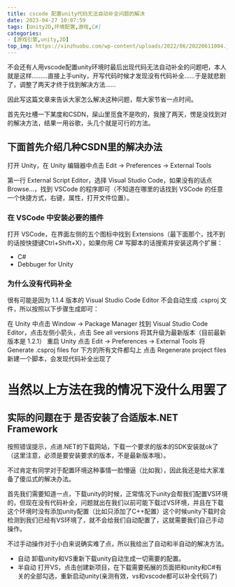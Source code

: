 ```yaml
---
title: cscode 配置unity代码无法自动补全问题的解决
date: 2023-04-27 10:07:59
tags: [Unity2D,环境配置,游戏,C#]
categories: 
- [游戏引擎,unity,2D]
top_img: https://xinzhuobu.com/wp-content/uploads/2022/06/20220611004.jpg
---
```


不会还有人用vscode配置unity环境时最后出现代码无法自动补全的问题吧，本人就是这样………直接上手unity，开写代码时候才发现没有代码补全……于是就悲剧了，调整了两天才终于找到解决方法……  

因此写这篇文章来告诉大家怎么解决这种问题，帮大家节省一点时间。  

首先先吐槽一下某度和CSDN，屎山里觅食不是吹的，我搜了两天，愣是没找到对的解决方法，结果一用谷歌，头几个就是可行的方法。  

## 下面首先介绍几种CSDN里的解决办法

打开 Unity，在 Unity 编辑器中点击 Edit -> Preferences -> External Tools

第一行 External Script Editor，选择 Visual Studio Code，如果没有的话点 Browse…，找到 VSCode 的程序即可（不知道在哪里的话找到 VSCode 的任意一个快捷方式，右键，属性，打开文件位置）。

### 在 VSCode 中安装必要的插件  

打开 VSCode，在界面左侧的五个图标中找到 Extensions（最下面那个，找不到的话按快捷键Ctrl+Shift+X），如果你用 C# 写脚本的话搜索并安装这两个扩展：

* C#
* Debbuger for Unity

### 为什么没有代码补全  

很有可能是因为 1.1.4 版本的 Visual Studio Code Editor 不会自动生成 .csproj 文件，所以按照以下步骤生成即可：

在 Unity 中点击 Window -> Package Manager
找到 Visual Studio Code Editor，点击左侧小箭头，点击 See all versions
将其升级为最新版本（目前最新版本是 1.2.1）
重启 Unity
点击 Edit -> Preferences -> External Tools
将 Generate .csproj files for 下方的所有文件都勾上
点击 Regenerate project files
新建一个脚本，会发现代码补全出现了

# 当然以上方法在我的情况下没什么用罢了

## 实际的问题在于 是否安装了合适版本.NET Framework  

按照错误提示，点进.NET的下载网站，下载一个要求的版本的SDK安装就ok了（这里注意，必须是要安装要求的版本，不是最新版本哦）。  

不过肯定有同学对于配置环境这种事情一脸懵逼（比如我），因此我还是给大家准备了傻瓜式的解决办法。  

首先我们需要知道一点，下载unity的时候，正常情况下unity会帮我们配置VS环境的，但现在没有代码补全，问题就出在我们以前可能下载过VS环境，并且在下载这个环境时没有添加unity配置（比如只添加了C++配置）这个时候unity下载时会检测到我们已经有VS环境了，就不会给我们自动配置了，这就需要我们自己手动操作。  

不过手动操作对于小白来说确实难了点，所以我给出了自动和半自动的解决方法。
* 自动
卸载unity和VS重新下载unity自动生成一切需要的配置。
* 半自动
打开VS，点击创建新项目，在下载需要拓展的页面把和unity和C#有关的全部勾选，重新启动unity(亲测有效，vs和vscode都可以补全代码了)
